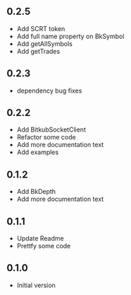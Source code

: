 ## 0.2.5

- Add SCRT token
- Add full name property on BkSymbol
- Add getAllSymbols
- Add getTrades

## 0.2.3

- dependency bug fixes

## 0.2.2

- Add BitkubSocketClient
- Refactor some code
- Add more documentation text
- Add examples

## 0.1.2

- Add BkDepth
- Add more documentation text

## 0.1.1

- Update Readme
- Prettfy some code

## 0.1.0

- Initial version
